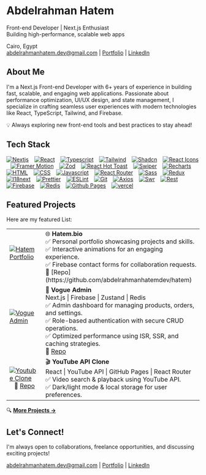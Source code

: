 # Abdelrahman Hatem

Front-end Developer | Next.js Enthusiast <br>
Building high-performance, scalable web apps

Cairo, Egypt <br>
<abdelrahmanhatem.dev@gmail.com> | [Portfolio](https://www.hatem.bio/) | [LinkedIn](https://www.linkedin.com/in/abdelrahmanhatemdev/)

## About Me

I'm a Next.js Front-end Developer with 6+ years of experience in building fast, scalable, and engaging web applications. Passionate about performance optimization, UI/UX design, and state management, I specialize in crafting seamless user experiences with modern technologies like React, TypeScript, Tailwind, and Firebase.

💡 Always exploring new front-end tools and best practices to stay ahead!

## Tech Stack

[<img src="https://abdelrahmanhatemdev.github.io/images/images/stack_frames/nextjs.webp" alt="Nextjs" title="Nextjs">](https://nextjs.org/) &ensp;
[<img src="https://abdelrahmanhatemdev.github.io/images/images/stack_frames/react.webp" alt="React" title="React">](https://react.dev/) &ensp;
[<img src="https://abdelrahmanhatemdev.github.io/images/images/stack_frames/typescript.webp" alt="Typescript" title="Typescript">](https://www.typescriptlang.org/) &ensp;
[<img src="https://abdelrahmanhatemdev.github.io/images/images/stack_frames/tailwind.webp" alt="Tailwind" title="Tailwind">](https://tailwindcss.com/) &ensp;
[<img src="https://abdelrahmanhatemdev.github.io/images/images/stack_frames/shadcn.webp" alt="Shadcn" title="Shadcn">](https://ui.shadcn.com/) &ensp;
[<img src="https://abdelrahmanhatemdev.github.io/images/images/stack_frames/react-icons.webp" alt="React Icons" title="React Icons">](https://react-icons.github.io/react-icons/) &ensp;
[<img src="https://abdelrahmanhatemdev.github.io/images/images/stack_frames/framer.webp" alt="Framer Motion" title="Framer Motion">](https://www.framer.com/motion/) &ensp;
[<img src="https://abdelrahmanhatemdev.github.io/images/images/stack_frames/zod.webp" alt="Zod" title="Zod">](https://zod.dev/) &ensp;
[<img src="https://abdelrahmanhatemdev.github.io/images/images/stack_frames/react-hot-toast.webp" alt="React Hot Toast" title="React Hot Toast">](https://react-hot-toast.com/) &ensp;
[<img src="https://abdelrahmanhatemdev.github.io/images/images/stack_frames/swiper.webp" alt="Swiper" title="Swiper">](https://swiperjs.com/) &ensp;
[<img src="https://abdelrahmanhatemdev.github.io/images/images/stack_frames/recharts.webp" alt="Recharts" title="Recharts">](https://recharts.org/) &ensp;
[<img src="https://abdelrahmanhatemdev.github.io/images/images/stack_frames/html.webp" alt="HTML" title="HTML">](https://developer.mozilla.org/en-US/docs/Web/HTML) &ensp;
[<img src="https://abdelrahmanhatemdev.github.io/images/images/stack_frames/css.webp" alt="CSS" title="css">](https://developer.mozilla.org/en-US/docs/Web/CSS) &ensp;
[<img src="https://abdelrahmanhatemdev.github.io/images/images/stack_frames/javascript.webp" alt="Javascript" title="Javascript">](https://developer.mozilla.org/en-US/docs/Web/JavaScript) &ensp;
[<img src="https://abdelrahmanhatemdev.github.io/images/images/stack_frames/react-router.webp" alt="React Router" title="React Router">](https://reactrouter.com/) &ensp;
[<img src="https://abdelrahmanhatemdev.github.io/images/images/stack_frames/sass.webp" alt="Sass" title="Sass">](https://sass-lang.com/) &ensp;
[<img src="https://abdelrahmanhatemdev.github.io/images/images/stack_frames/redux.webp" alt="Redux" title="Redux">](https://redux.js.org/) &ensp;
[<img src="https://abdelrahmanhatemdev.github.io/images/images/stack_frames/i18next.webp" alt="I18next" title="I18next">](https://www.i18next.com/) &ensp;
[<img src="https://abdelrahmanhatemdev.github.io/images/images/stack_frames/prettier.webp" alt="Prettier" title="Prettier">](https://prettier.io/) &ensp;
[<img src="https://abdelrahmanhatemdev.github.io/images/images/stack_frames/eslint.webp" alt="ESLint" title="ESLint">](https://eslint.org/) &ensp;
[<img src="https://abdelrahmanhatemdev.github.io/images/images/stack_frames/git.webp" alt="Git" title="Git">](https://git-scm.com/) &ensp;
[<img src="https://abdelrahmanhatemdev.github.io/images/images/stack_frames/axios.webp" alt="Axios" title="Axios">](https://axios-http.com/) &ensp;
[<img src="https://abdelrahmanhatemdev.github.io/images/images/stack_frames/swr.webp" alt="Swr" title="Swr">](https://swr.vercel.app/) &ensp;
[<img src="https://abdelrahmanhatemdev.github.io/images/images/stack_frames/rest.webp" alt="Rest" title="Rest">](https://aws.amazon.com/what-is/restful-api/#:~:text=RESTful%20API%20is%20an%20interface,applications%20to%20perform%20various%20tasks.) &ensp;
[<img src="https://abdelrahmanhatemdev.github.io/images/images/stack_frames/firebase.webp" 
alt="Firebase" title="Firebase">](https://firebase.google.com/) &ensp;
[<img src="https://abdelrahmanhatemdev.github.io/images/images/stack_frames/redis.webp" alt="Redis" title="Redis">](https://redis.io/) &ensp;
[<img src="https://abdelrahmanhatemdev.github.io/images/images/stack_frames/github-pages.webp" alt="Github Pages" title="Github Pages">](https://pages.github.com/) &ensp;
[<img src="https://abdelrahmanhatemdev.github.io/images/images/stack_frames/vercel.webp" alt="vercel" title="vercel">](https://www.vercel.com/) &ensp;

## Featured Projects
Here are my featured List:


<table>

<tr>
<td>

[<img src="https://abdelrahmanhatemdev.github.io/images/images/profile/hatem.webp" alt="Hatem Portfolio" title="Hatem Portfolio">](https://hatem.bio/) &ensp;

</td>
<td>
🌐 <strong>Hatem.bio</strong><br>
✅ Personal portfolio showcasing projects and skills.<br>
✅ Interactive animations for an engaging experience.<br>
✅ Firebase contact forms for collaboration requests.<br>
🔗 [Repo](https://github.com/abdelrahmanhatemdev/hatem)
</td>
</tr>

<tr>
<td>

[<img src="https://abdelrahmanhatemdev.github.io/images/images/profile/vogue-admin-1.webp" alt="Vogue Admin" title="Vogue Admin">](https://vogue-admin.vercel.app/) &ensp;

</td>
<td>
🎨 <strong>Vogue Admin</strong><br>
Next.js | Firebase | Zustand | Redis<br>
✅ Admin dashboard for managing products, orders, and settings.<br>
✅ Role-based authentication with secure CRUD operations.<br>
✅ Optimized performance using ISR, SSR, and caching strategies.<br>
🔗 <a href="https://github.com/abdelrahmanhatemdev/vogue-admin">Repo</a>
</td>
</tr>

<tr>
<td>

[<img src="https://abdelrahmanhatemdev.github.io/images/images/profile/youtube-clone-1.webp" alt="Youtube Clone" title="Youtube Clone">](https://abdelrahmanhatemdev.github.io/youtube-api/) &ensp;
🔗 [Repo](https://github.com/abdelrahmanhatemdev/youtube-api)
</td>
<td>
🎬 <strong>YouTube API Clone</strong><br>
React | YouTube API | GitHub Pages | React Router<br>
✅ Video search & playback using YouTube API.<br>
✅ Dark/light mode & local storage for user preferences.<br>

</td>
</tr>
</table>


🔍 [**More Projects →**](https://github.com/abdelrahmanhatemdev?tab=repositories)

## Let's Connect!

I'm always open to collaborations, freelance opportunities, and discussing exciting projects!

<abdelrahmanhatem.dev@gmail.com> |
[Portfolio](https://www.hatem.bio/) | [LinkedIn](https://www.linkedin.com/in/abdelrahmanhatemdev/)
